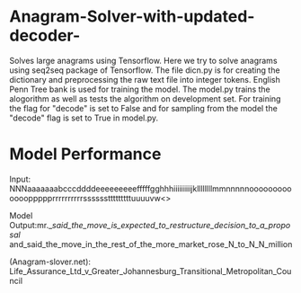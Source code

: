 # Anagram-Solver-with-updated-decoder-
Solves large anagrams using Tensorflow. Here we try to solve anagrams using seq2seq package of Tensorflow. The file dicn.py is for creating the dictionary and preprocessing the raw text file into integer tokens. English Penn Tree bank is used for training the model. The model.py trains the alogorithm as well as tests the algorithm on development set. For training the flag for "decode" is set to False and for sampling from the model the "decode" flag is set to True in model.py.




# Model Performance
Input: NNNaaaaaaabcccddddeeeeeeeeefffffgghhhiiiiiiiiijkllllllllmmnnnnnoooooooooooooppppprrrrrrrrrrsssssstttttttttuuuuvw<>

Model Output:mr._<unk>_said_the_move_is_expected_to_restructure_decision_to_a_proposal_
and_said_the_move_in_the_rest_of_the_more_market_rose_N_to_N_N_million
  
(Anagram-slover.net): Life_Assurance_Ltd_v_Greater_Johannesburg_Transitional_Metropolitan_Council

